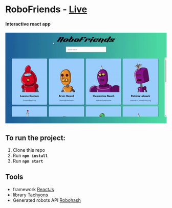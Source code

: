 # RoboFriends - [Live](https://zhantoroev.github.io/RoboFriends/)

<h4>Interactive react app<h4>

![Watch the video](https://github.com/Zhantoroev/RoboFriends/blob/master/robo.gif)


## To run the project:
  1. Clone this repo
  2. Run <strong>`npm install`</strong>
  3. Run <strong>`npm start`</strong>

## Tools

- framework [ReactJs](https://reactjs.org/)
- library [Tachyons](https://tachyons.io)
- Generated robots API [Robohash](https://robohash.org/)